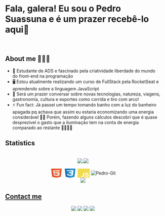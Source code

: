# Fala, galera! Eu sou o Pedro Suassuna e é um prazer recebê-lo aqui👋

 <br/>
 
 ## About me 🧔🏽‍♂️
 
- 📖 Estudante de ADS e fascinado pela criatividade liberdade do mundo do front-end na programação
- 🖥️ Estou atualmente realizando um curso de FullStack pela RocketSeat e aprendendo sobre a linguagem JavaScript
- 💬 Será um prazer conversar sobre novas tecnologias, natureza, viagens, gastronomia, cultura e esportes como corrida e tiro com arco! 
- ⚡ Fun fact: Já passei um tempo tomando banho com a luz do banheiro apagada pq achava que assim eu estaria economizando uma energia considerável 🤯😅 Porém, fazendo alguns cálculos descobri que é quase desprezível o gasto que a iluminação tem na conta de energia comparado ao restante 🤣🤣🤣🤣

## Statistics

<div align = "center"><br/>
  <a href="https://beacons.ai/Pedro_suassuna">
    <img height="210em" align="center" src="https://github-readme-stats.vercel.app/api?username=Pedro-suassuna&count_private=true&show_icons=true&theme=midnight-purple&text_color=black" />
  </a>
  <a href="https://beacons.ai/Pedro_suassuna">
    <img height="210em" align="center" src="https://github-readme-stats.vercel.app/api/top-langs/?username=Pedro-suassuna&layout=compact&theme=midnight-purple" />
  </a>
 </div>

<div align = "center"><br/>
  <img align="center" alt="Pedro-HTML" height="30" width="40" src="https://raw.githubusercontent.com/devicons/devicon/master/icons/html5/html5-original.svg">
  <img align="center" alt="Pedro-CSS" height="30" width="40" src="https://raw.githubusercontent.com/devicons/devicon/master/icons/css3/css3-original.svg">
  <img align="center" alt="Pedro-Js" height="30" width="40" src="https://raw.githubusercontent.com/devicons/devicon/master/icons/javascript/javascript-plain.svg">
  <img align="center" alt="Pedro-Git" height="60" width="80"<img src="https://cdn.jsdelivr.net/gh/devicons/devicon/icons/git/git-plain-wordmark.svg" />
</div>

<div align = "center">
  <a href="https://beacons.ai/Pedro_suassuna">
  <img height="165em" src="https://github-readme-streak-stats.herokuapp.com/?user=Pedro-suassuna&theme=midnight-purple"/> 
</div>
  
## Contact me
 
<div align = "center"> 
  <a href="https://instagram.com/pedro_suassuna_" target="_blank"><img src="https://img.shields.io/badge/-Instagram-%23E4405F?style=for-the-badge&logo=instagram&logoColor=white" target="_blank"></a>
 <a href="https://discord.gg/M6JpSv77" target="_blank"><img src="https://img.shields.io/badge/Discord-7289DA?style=for-the-badge&logo=discord&logoColor=white" target="_blank"></a> 
  <a href = "mailto:pedro_suassuna@hotmail.com"><img src="https://img.shields.io/badge/-Gmail-%23333?style=for-the-badge&logo=gmail&logoColor=white" target="_blank"></a>
  <a href="https://www.linkedin.com/in/pedro-suassuna/" target="_blank"><img src="https://img.shields.io/badge/-LinkedIn-%230077B5?style=for-the-badge&logo=linkedin&logoColor=white" target="_blank"></a> 
  
</div>
